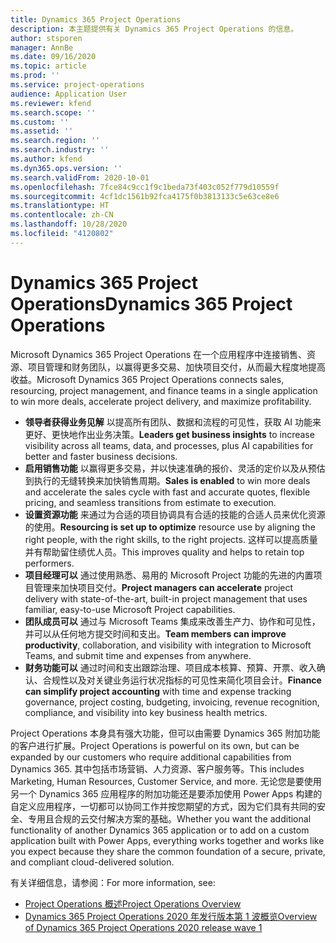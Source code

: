 ```yaml
---
title: Dynamics 365 Project Operations
description: 本主题提供有关 Dynamics 365 Project Operations 的信息。
author: stsporen
manager: AnnBe
ms.date: 09/16/2020
ms.topic: article
ms.prod: ''
ms.service: project-operations
audience: Application User
ms.reviewer: kfend
ms.search.scope: ''
ms.custom: ''
ms.assetid: ''
ms.search.region: ''
ms.search.industry: ''
ms.author: kfend
ms.dyn365.ops.version: ''
ms.search.validFrom: 2020-10-01
ms.openlocfilehash: 7fce84c9cc1f9c1beda73f403c052f779d10559f
ms.sourcegitcommit: 4cf1dc1561b92fca4175f0b3813133c5e63ce8e6
ms.translationtype: HT
ms.contentlocale: zh-CN
ms.lasthandoff: 10/28/2020
ms.locfileid: "4120802"
---
```

# <a name="dynamics-365-project-operations"></a><span data-ttu-id="c04db-103">Dynamics 365 Project Operations</span><span class="sxs-lookup"><span data-stu-id="c04db-103">Dynamics 365 Project Operations</span></span>

<span data-ttu-id="c04db-104">Microsoft Dynamics 365 Project Operations 在一个应用程序中连接销售、资源、项目管理和财务团队，以赢得更多交易、加快项目交付，从而最大程度地提高收益。</span><span class="sxs-lookup"><span data-stu-id="c04db-104">Microsoft Dynamics 365 Project Operations connects sales, resourcing, project management, and finance teams in a single application to win more deals, accelerate project delivery, and maximize profitability.</span></span>

-   <span data-ttu-id="c04db-105">**领导者获得业务见解** 以提高所有团队、数据和流程的可见性，获取 AI 功能来更好、更快地作出业务决策。</span><span class="sxs-lookup"><span data-stu-id="c04db-105">**Leaders get business insights** to increase visibility across all teams, data, and processes, plus AI capabilities for better and faster business decisions.</span></span>
-   <span data-ttu-id="c04db-106">**启用销售功能** 以赢得更多交易，并以快速准确的报价、灵活的定价以及从预估到执行的无缝转换来加快销售周期。</span><span class="sxs-lookup"><span data-stu-id="c04db-106">**Sales is enabled** to win more deals and accelerate the sales cycle with fast and accurate quotes, flexible pricing, and seamless transitions from estimate to execution.</span></span>
-   <span data-ttu-id="c04db-107">**设置资源功能** 来通过为合适的项目协调具有合适的技能的合适人员来优化资源的使用。</span><span class="sxs-lookup"><span data-stu-id="c04db-107">**Resourcing is set up to optimize** resource use by aligning the right people, with the right skills, to the right projects.</span></span> <span data-ttu-id="c04db-108">这样可以提高质量并有帮助留住绩优人员。</span><span class="sxs-lookup"><span data-stu-id="c04db-108">This improves quality and helps to retain top performers.</span></span>
-   <span data-ttu-id="c04db-109">**项目经理可以** 通过使用熟悉、易用的 Microsoft Project 功能的先进的内置项目管理来加快项目交付。</span><span class="sxs-lookup"><span data-stu-id="c04db-109">**Project managers can accelerate** project delivery with state-of-the-art, built-in project management that uses familiar, easy-to-use Microsoft Project capabilities.</span></span>
-   <span data-ttu-id="c04db-110">**团队成员可以** 通过与 Microsoft Teams 集成来改善生产力、协作和可见性，并可以从任何地方提交时间和支出。</span><span class="sxs-lookup"><span data-stu-id="c04db-110">**Team members can improve productivity**, collaboration, and visibility with integration to Microsoft Teams, and submit time and expenses from anywhere.</span></span>
-   <span data-ttu-id="c04db-111">**财务功能可以** 通过时间和支出跟踪治理、项目成本核算、预算、开票、收入确认、合规性以及对关键业务运行状况指标的可见性来简化项目会计。</span><span class="sxs-lookup"><span data-stu-id="c04db-111">**Finance can simplify project accounting** with time and expense tracking governance, project costing, budgeting, invoicing, revenue recognition, compliance, and visibility into key business health metrics.</span></span>

<span data-ttu-id="c04db-112">Project Operations 本身具有强大功能，但可以由需要 Dynamics 365 附加功能的客户进行扩展。</span><span class="sxs-lookup"><span data-stu-id="c04db-112">Project Operations is powerful on its own, but can be expanded by our customers who require additional capabilities from Dynamics 365.</span></span> <span data-ttu-id="c04db-113">其中包括市场营销、人力资源、客户服务等。</span><span class="sxs-lookup"><span data-stu-id="c04db-113">This includes Marketing, Human Resources, Customer Service, and more.</span></span> <span data-ttu-id="c04db-114">无论您是要使用另一个 Dynamics 365 应用程序的附加功能还是要添加使用 Power Apps 构建的自定义应用程序，一切都可以协同工作并按您期望的方式，因为它们具有共同的安全、专用且合规的云交付解决方案的基础。</span><span class="sxs-lookup"><span data-stu-id="c04db-114">Whether you want the additional functionality of another Dynamics 365 application or to add on a custom application built with Power Apps, everything works together and works like you expect because they share the common foundation of a secure, private, and compliant cloud-delivered solution.</span></span>

<span data-ttu-id="c04db-115">有关详细信息，请参阅：</span><span class="sxs-lookup"><span data-stu-id="c04db-115">For more information, see:</span></span>

- [<span data-ttu-id="c04db-116">Project Operations 概述</span><span class="sxs-lookup"><span data-stu-id="c04db-116">Project Operations Overview</span></span>](https://dynamics.microsoft.com/en-us/project-operations/overview/)
- [<span data-ttu-id="c04db-117">Dynamics 365 Project Operations 2020 年发行版本第 1 波概览</span><span class="sxs-lookup"><span data-stu-id="c04db-117">Overview of Dynamics 365 Project Operations 2020 release wave 1</span></span>](https://docs.microsoft.com/dynamics365-release-plan/2020wave1/dynamics365-project-operations/)

